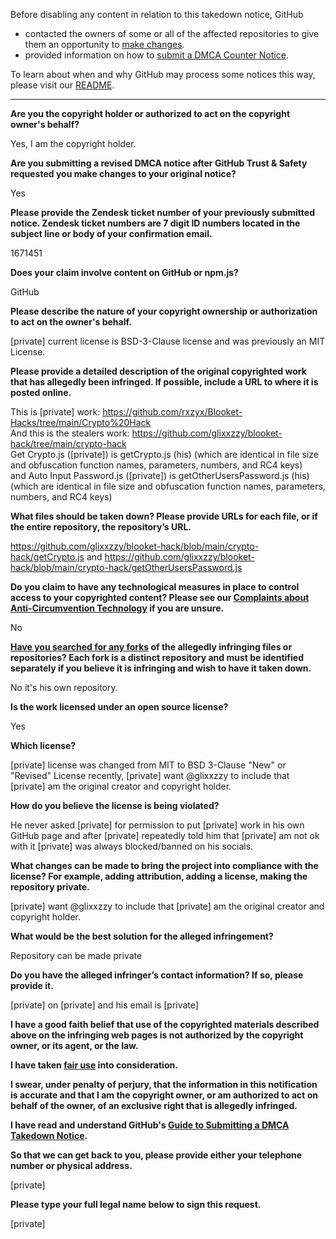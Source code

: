 Before disabling any content in relation to this takedown notice, GitHub
- contacted the owners of some or all of the affected repositories to give them an opportunity to [make changes](https://docs.github.com/en/github/site-policy/dmca-takedown-policy#a-how-does-this-actually-work).
- provided information on how to [submit a DMCA Counter Notice](https://docs.github.com/en/articles/guide-to-submitting-a-dmca-counter-notice).

To learn about when and why GitHub may process some notices this way, please visit our [README](https://github.com/github/dmca/blob/master/README.md#anatomy-of-a-takedown-notice).

---

**Are you the copyright holder or authorized to act on the copyright owner's behalf?**

Yes, I am the copyright holder.

**Are you submitting a revised DMCA notice after GitHub Trust & Safety requested you make changes to your original notice?**

Yes

**Please provide the Zendesk ticket number of your previously submitted notice. Zendesk ticket numbers are 7 digit ID numbers located in the subject line or body of your confirmation email.**

1671451

**Does your claim involve content on GitHub or npm.js?**

GitHub

**Please describe the nature of your copyright ownership or authorization to act on the owner's behalf.**

[private] current license is BSD-3-Clause license and was previously an MIT License.

**Please provide a detailed description of the original copyrighted work that has allegedly been infringed. If possible, include a URL to where it is posted online.**

This is [private] work: https://github.com/rxzyx/Blooket-Hacks/tree/main/Crypto%20Hack  
And this is the stealers work: https://github.com/glixxzzy/blooket-hack/tree/main/crypto-hack  
Get Crypto.js ([private]) is getCrypto.js (his) (which are identical in file size and obfuscation function names, parameters, numbers, and RC4 keys)  
and Auto Input Password.js ([private]) is getOtherUsersPassword.js (his) (which are identical in file size and obfuscation function names, parameters, numbers, and RC4 keys)

**What files should be taken down? Please provide URLs for each file, or if the entire repository, the repository’s URL.**

https://github.com/glixxzzy/blooket-hack/blob/main/crypto-hack/getCrypto.js
and
https://github.com/glixxzzy/blooket-hack/blob/main/crypto-hack/getOtherUsersPassword.js

**Do you claim to have any technological measures in place to control access to your copyrighted content? Please see our <a href="https://docs.github.com/articles/guide-to-submitting-a-dmca-takedown-notice#complaints-about-anti-circumvention-technology">Complaints about Anti-Circumvention Technology</a> if you are unsure.**

No

**<a href="https://docs.github.com/articles/dmca-takedown-policy#b-what-about-forks-or-whats-a-fork">Have you searched for any forks</a> of the allegedly infringing files or repositories? Each fork is a distinct repository and must be identified separately if you believe it is infringing and wish to have it taken down.**

No it's his own repository.

**Is the work licensed under an open source license?**

Yes

**Which license?**

[private] license was changed from MIT to BSD 3-Clause "New" or "Revised" License recently, [private] want @glixxzzy to include that [private] am the original creator and copyright holder.

**How do you believe the license is being violated?**

He never asked [private] for permission to put [private] work in his own GitHub page and after [private] repeatedly told him that [private] am not ok with it [private] was always blocked/banned on his socials.

**What changes can be made to bring the project into compliance with the license? For example, adding attribution, adding a license, making the repository private.**

[private] want @glixxzzy to include that [private] am the original creator and copyright holder.

**What would be the best solution for the alleged infringement?**

Repository can be made private

**Do you have the alleged infringer’s contact information? If so, please provide it.**

[private] on [private] and his email is [private]

**I have a good faith belief that use of the copyrighted materials described above on the infringing web pages is not authorized by the copyright owner, or its agent, or the law.**

**I have taken <a href="https://www.lumendatabase.org/topics/22">fair use</a> into consideration.**

**I swear, under penalty of perjury, that the information in this notification is accurate and that I am the copyright owner, or am authorized to act on behalf of the owner, of an exclusive right that is allegedly infringed.**

**I have read and understand GitHub's <a href="https://docs.github.com/articles/guide-to-submitting-a-dmca-takedown-notice/">Guide to Submitting a DMCA Takedown Notice</a>.**

**So that we can get back to you, please provide either your telephone number or physical address.**

[private]

**Please type your full legal name below to sign this request.**

[private]
